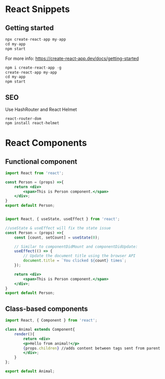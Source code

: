 # React Snippets

## Getting started

```javascript
npx create-react-app my-app
cd my-app
npm start
```
For more info: https://create-react-app.dev/docs/getting-started

```javascript
npm i create-react-app -g
create-react-app my-app
cd my-app
npm start
```


## SEO

Use HashRouter and React Helmet
```
react-router-dom
npm install react-helmet
```

# React Components

## Functional component

```jsx
import React from 'react';

const Person = (props) =>{
    return <div>
        <span>This is Person component.</span>
    </div>;
}
export default Person;


import React, { useState, useEffect } from 'react';

//useState & useEffect will fix the state issue
const Person = (props) =>{
    const [count, setCount] = useState(0);

    // Similar to componentDidMount and componentDidUpdate:
    useEffect(() => {
        // Update the document title using the browser API
        document.title = `You clicked ${count} times`;
    });

    return <div>
        <span>This is Person component.</span>
    </div>;
}
export default Person;
```

## Class-based components

```jsx
import React, { Component } from 'react';

class Animal extends Component{
    render(){
        return <div>
        <p>Hello from animal!</p>
        {props.children} //adds content between tags sent from parent
        </div>;
    }
};

export default Animal;
```
